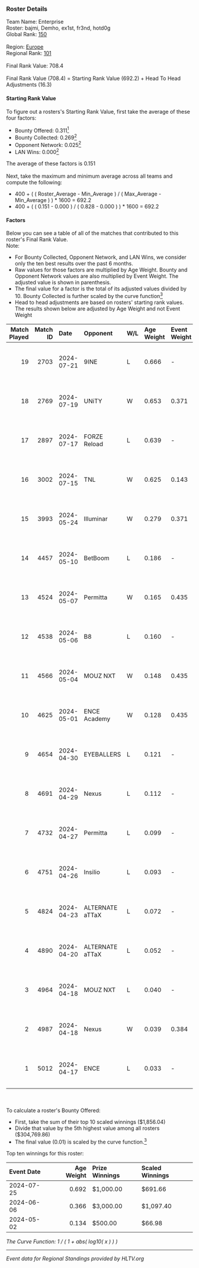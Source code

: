 ### Roster Details<br />
Team Name: Enterprise<br />
Roster: bajmi, Demho, ex1st, fr3nd, hotd0g <br />
Global Rank: [150](../../standings_global_2024_10_09.md)<br />
<br />
Region: [Europe]( ../../standings_europe_2024_10_09.md)<br />
Regional Rank: [101]( ../../standings_europe_2024_10_09.md)<br />
<br />
Final Rank Value:  708.4<br />
<br />
Final Rank Value (708.4) = Starting Rank Value (692.2) + Head To Head Adjustments (16.3)<br />

#### Starting Rank Value<br />
To figure out a rosters's Starting Rank Value, first take the average of these four factors:<br />
- Bounty Offered: 0.311[<sup>1</sup>](#table2)
- Bounty Collected: 0.269[<sup>2</sup>](#table1)
- Opponent Network: 0.025[<sup>2</sup>](#table1)
- LAN Wins: 0.000[<sup>2</sup>](#table1)

The average of these factors is 0.151<br />
<br />
Next, take the maximum and minimum average across all teams and compute the following:<br />
- 400 + ( ( Roster_Average - Min_Average ) / ( Max_Average - Min_Average ) ) * 1600 = 692.2
- 400 + ( ( 0.151 - 0.000 ) / ( 0.828 - 0.000 ) ) * 1600 = 692.2


#### Factors<br />
Below you can see a table of all of the matches that contributed to this roster's Final Rank Value.<br />
Note:<br />

- For Bounty Collected, Opponent Network, and LAN Wins, we consider only the ten best results over the past 6 months.
- Raw values for those factors are multiplied by Age Weight. Bounty and Opponent Network values are also multiplied by Event Weight. The adjusted value is shown in parenthesis.
- The final value for a factor is the total of its adjusted values divided by 10. Bounty Collected is further scaled by the curve function[<sup>3</sup>](#curveFunction)
- Head to head adjustments are based on rosters' starting rank values. The results shown below are adjusted by Age Weight and not Event Weight
<span id="table1"></span><br />


| Match Played | Match ID | Date       | Opponent        | W/L | Age Weight | Event Weight | Bounty Collected | Opponent Network | LAN Wins  | H2H Adj. | Roster                              |
| -: | -: | :- | :- | :- | :- | :- | :- | :- | :- | -: | :- |
|           19 |     2703 | 2024-07-21 | 9INE            | L   | 0.666      | -            | -                | -                | -         |    -4.00 | bajmi, Demho, ex1st, fr3nd, hotd0g  |
|           18 |     2769 | 2024-07-19 | UNiTY           | W   | 0.653      | 0.371        | 0.046 (0.011)    | 0.470 (0.114)    | 0 (0.000) |    18.03 | bajmi, Demho, ex1st, fr3nd, hotd0g  |
|           17 |     2897 | 2024-07-17 | FORZE Reload    | L   | 0.639      | -            | -                | -                | -         |   -15.22 | bajmi, Demho, ex1st, fr3nd, hotd0g  |
|           16 |     3002 | 2024-07-15 | TNL             | W   | 0.625      | 0.143        | 0.002 (0.000)    | 0.087 (0.008)    | 0 (0.000) |     8.28 | bajmi, Demho, ex1st, fr3nd, hotd0g  |
|           15 |     3993 | 2024-05-24 | Illuminar       | W   | 0.279      | 0.371        | 0.003 (0.000)    | 0.045 (0.005)    | 0 (0.000) |     4.31 | bajmi, Demho, ex1st, fr3nd, TOAO    |
|           14 |     4457 | 2024-05-10 | BetBoom         | L   | 0.186      | -            | -                | -                | -         |    -0.35 | bajmi, Demho, ex1st, fr3nd, kadziu  |
|           13 |     4524 | 2024-05-07 | Permitta        | W   | 0.165      | 0.435        | 0.036 (0.003)    | 0.918 (0.066)    | 0 (0.000) |     4.10 | bajmi, Demho, ex1st, fr3nd, kadziu  |
|           12 |     4538 | 2024-05-06 | B8              | L   | 0.160      | -            | -                | -                | -         |    -0.58 | bajmi, Demho, ex1st, fr3nd, kadziu  |
|           11 |     4566 | 2024-05-04 | MOUZ NXT        | W   | 0.148      | 0.435        | 0.070 (0.005)    | 0.478 (0.031)    | 0 (0.000) |     3.60 | bajmi, Demho, ex1st, fr3nd, kadziu  |
|           10 |     4625 | 2024-05-01 | ENCE Academy    | W   | 0.128      | 0.435        | 0.009 (0.001)    | 0.272 (0.015)    | 0 (0.000) |     2.42 | bajmi, Demho, ex1st, fr3nd, kadziu  |
|            9 |     4654 | 2024-04-30 | EYEBALLERS      | L   | 0.121      | -            | -                | -                | -         |    -1.63 | bajmi, Demho, ex1st, fr3nd, TOAO    |
|            8 |     4691 | 2024-04-29 | Nexus           | L   | 0.112      | -            | -                | -                | -         |    -1.29 | bajmi, Demho, ex1st, fr3nd, TOAO    |
|            7 |     4732 | 2024-04-27 | Permitta        | L   | 0.099      | -            | -                | -                | -         |    -0.64 | bajmi, Demho, ex1st, fr3nd, TOAO    |
|            6 |     4751 | 2024-04-26 | Insilio         | L   | 0.093      | -            | -                | -                | -         |    -0.57 | bajmi, Demho, ex1st, fr3nd, TOAO    |
|            5 |     4824 | 2024-04-23 | ALTERNATE aTTaX | L   | 0.072      | -            | -                | -                | -         |    -0.33 | bajmi, Demho, ex1st, fr3nd, TOAO    |
|            4 |     4890 | 2024-04-20 | ALTERNATE aTTaX | L   | 0.052      | -            | -                | -                | -         |    -0.23 | bajmi, Demho, ex1st, fr3nd, TOAO    |
|            3 |     4964 | 2024-04-18 | MOUZ NXT        | L   | 0.040      | -            | -                | -                | -         |    -0.30 | bajmi, Demho, ex1st, fr3nd, TOAO    |
|            2 |     4987 | 2024-04-18 | Nexus           | W   | 0.039      | 0.384        | 0.006 (0.000)    | 0.477 (0.007)    | 0 (0.000) |     0.78 | bajmi, Demho, ex1st, fr3nd, TOAO    |
|            1 |     5012 | 2024-04-17 | ENCE            | L   | 0.033      | -            | -                | -                | -         |    -0.11 | bajmi, Demho, ex1st, fr3nd, TOAO    |

<br />
<span id="table2"></span><br />
To calculate a roster's Bounty Offered:<br />

- First, take the sum of their top 10 scaled winnings ($1,856.04)
- Divide that value by the 5th highest value among all rosters ($304,769.86)
- The final value (0.01) is scaled by the curve function.[<sup>3</sup>](#curveFunction)

Top ten winnings for this roster:<br />

| Event Date | Age Weight | Prize Winnings | Scaled Winnings |
| :- | -: | :- | :- |
| 2024-07-25 |      0.692 | $1,000.00      | $691.66         |
| 2024-06-06 |      0.366 | $3,000.00      | $1,097.40       |
| 2024-05-02 |      0.134 | $500.00        | $66.98          |


<span id="curveFunction"></span>_The Curve Function: 1 / ( 1 + abs( log10( x ) ) )_<br />

---
_Event data for Regional Standings provided by HLTV.org_<br />
